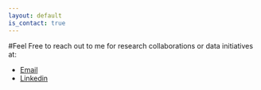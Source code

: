 ```yaml
---
layout: default
is_contact: true
---
```


#Feel Free to reach out to me for research collaborations or data initiatives at:
* [Email](mailto:aadeshupadhyay30@gmail.com) 
* [Linkedin](https://www.linkedin.com/in/aadeshupadhyay)

